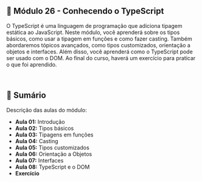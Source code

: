 ## 📌 Módulo 26 - Conhecendo o TypeScript
O TypeScript é uma linguagem de programação que adiciona tipagem estática ao JavaScript. Neste módulo, você aprenderá sobre os tipos básicos, como usar a tipagem em funções e como fazer casting. Também abordaremos tópicos avançados, como tipos customizados, orientação a objetos e interfaces. Além disso, você aprenderá como o TypeScript pode ser usado com o DOM. Ao final do curso, haverá um exercício para praticar o que foi aprendido.

<br>

## 📎 Sumário
Descrição das aulas do módulo:
- **Aula 01:** Introdução
- **Aula 02:** Tipos básicos
- **Aula 03:** Tipagens em funções
- **Aula 04:** Casting
- **Aula 05:** Tipos customizados
- **Aula 06:** Orientação a Objetos
- **Aula 07:** Interfaces
- **Aula 08:** TypeScript e o DOM
- **Exercício**